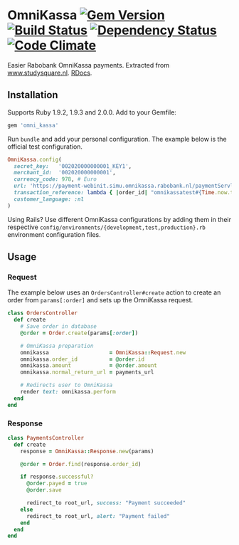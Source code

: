 OmniKassa 
[![Gem Version](https://badge.fury.io/rb/omni_kassa.png)][gem]
[![Build Status](https://secure.travis-ci.org/pepijn/omni_kassa.png?branch=master)](https://travis-ci.org/pepijn/omni_kassa) 
[![Dependency Status](https://gemnasium.com/pepijn/omni_kassa.png)](https://gemnasium.com/pepijn/omni_kassa) 
[![Code Climate](https://codeclimate.com/badge.png)](https://codeclimate.com/github/pepijn/omni_kassa)
=========

Easier Rabobank OmniKassa payments. Extracted from www.studysquare.nl. [RDocs](http://rdoc.info/projects/pepijn/omni_kassa).

[gem]: https://rubygems.org/gems/omni_kassa

Installation
------------

Supports Ruby 1.9.2, 1.9.3 and 2.0.0. Add to your Gemfile:

```ruby
gem 'omni_kassa'
```

Run `bundle` and add your personal configuration. The example below is the official test configuration.

```ruby
OmniKassa.config(
  secret_key:   '002020000000001_KEY1',
  merchant_id:  '002020000000001',
  currency_code: 978, # Euro
  url: 'https://payment-webinit.simu.omnikassa.rabobank.nl/paymentServlet',
  transaction_reference: lambda { |order_id| "omnikassatest#{Time.now.to_i}" },
  customer_language: :nl
)
```

Using Rails? Use different OmniKassa configurations by adding them in their respective `config/environments/{development,test,production}.rb` environment configuration files.

Usage
-----

### Request

The example below uses an `OrdersController#create` action to create an order from `params[:order]` and sets up the OmniKassa request.

```ruby
class OrdersController
  def create
    # Save order in database
    @order = Order.create(params[:order])

    # OmniKassa preparation
    omnikassa                   = OmniKassa::Request.new
    omnikassa.order_id          = @order.id
    omnikassa.amount            = @order.amount
    omnikassa.normal_return_url = payments_url

    # Redirects user to OmniKassa
    render text: omnikassa.perform
  end
end
```

### Response

```ruby
class PaymentsController
  def create
    response = OmniKassa::Response.new(params)

    @order = Order.find(response.order_id)

    if response.successful?
      @order.payed = true
      @order.save

      redirect_to root_url, success: "Payment succeeded"
    else
      redirect_to root_url, alert: "Payment failed"
    end
  end
end
```
